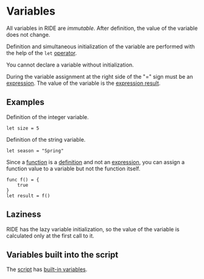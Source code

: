 # Variables

All variables in RIDE are _immutable_. After definition, the value of the variable does not change.

Definition and simultaneous initialization of the variable are performed with the help of the `let` [operator](/en/ride/operators).

You cannot declare a variable without initialization.

During the variable assignment at the right side of the "=" sign must be an [expression](/en/ride/base-concepts/expression). The value of the variable is the [expression result](/en/ride/base-concepts/expression#expression-result).

## Examples

Definition of the integer variable.

``` ride
let size = 5
```

Definition of the string variable.

``` ride
let season = "Spring"
```

Since a [function](/en/ride/functions) is a [definition](/en/ride/base-concepts/definition) and not an [expression](/en/ride/base-concepts/expression), you can assign a function value to a variable but not the function itself.

``` ride
func f() = {
    true
}
let result = f()
```

## Laziness

RIDE has the lazy variable initialization, so the value of the variable is calculated only at the first call to it.

## Variables built into the script

The [script](/en/ride/script) has [built-in variables](/en/ride/variables/built-in-variables).
